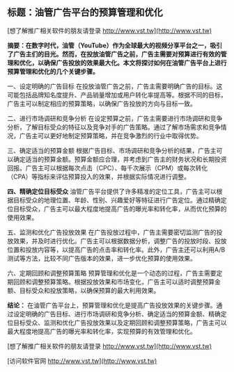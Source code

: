## **标题：油管广告平台的预算管理和优化**

[想了解推广相关软件的朋友请登录 http://www.vst.tw](http://www.vst.tw)

**摘要：在数字时代，油管（YouTube）作为全球最大的视频分享平台之一，吸引了广告主们的目光。然而，在投放油管广告之前，广告主需要对预算进行有效的管理和优化，以确保广告投放的效果最大化。本文将探讨如何在油管广告平台上进行预算管理和优化的几个关键步骤。**

一、设定明确的广告目标
在投放油管广告之前，广告主需要明确广告的目标。这可能包括品牌知名度提升、产品销量增加或用户转化率提高等。根据不同的目标，广告主可以制定相应的预算策略，以确保广告投放的方向与目标一致。

二、进行市场调研和竞争分析
在设定预算之前，广告主需要进行市场调研和竞争分析，了解目标受众的特征以及竞争对手的广告策略。通过了解市场需求和竞争情况，广告主可以更好地制定预算策略，并在竞争激烈的行业中取得优势。

三、确定适当的预算金额
根据广告目标、市场调研和竞争分析的结果，广告主可以确定适当的预算金额。预算金额应合理，并考虑到广告主的财务状况和长期投资回报。广告主可以根据每次点击（CPC）、每千次展示（CPM）或每次转化（CPA）等指标来评估预算投入的效果，并根据实际情况进行调整。

**四、精确定位目标受众**
油管广告平台提供了许多精准的定位工具，广告主可以根据目标受众的地理位置、年龄、性别、兴趣爱好等特征进行广告定位。通过精确定位目标受众，广告主可以最大程度地提高广告的曝光率和转化率，从而优化预算的使用效果。

五、监测和优化广告投放效果
在广告投放过程中，广告主需要密切监测广告的投放效果，并及时进行优化。广告主可以根据数据分析，调整广告的投放时段、投放位置和投放内容等，以提高广告的点击率和转化率。此外，广告主还可以利用A/B测试等方法，比较不同广告版本的效果，进一步优化预算的使用效果。

六、定期回顾和调整预算策略
预算管理和优化是一个动态的过程，广告主需要定期回顾和调整预算策略。根据投放效果和市场变化，广告主可以适时调整预算金额、目标受众和投放策略，以确保预算的最大利用效果。

**结论：**
在油管广告平台上，预算管理和优化是提高广告投放效果的关键步骤。通过设定明确的广告目标、进行市场调研和竞争分析、确定适当的预算金额、精确定位目标受众、监测和优化广告投放效果以及定期回顾和调整预算策略，广告主可以最大程度地提高广告的曝光率和转化率，实现预算的有效管理和优化。

[想了解推广相关软件的朋友请登录 http://www.vst.tw](http://www.vst.tw)


[访问软件官网 http://www.vst.tw](http://www.vst.tw)
